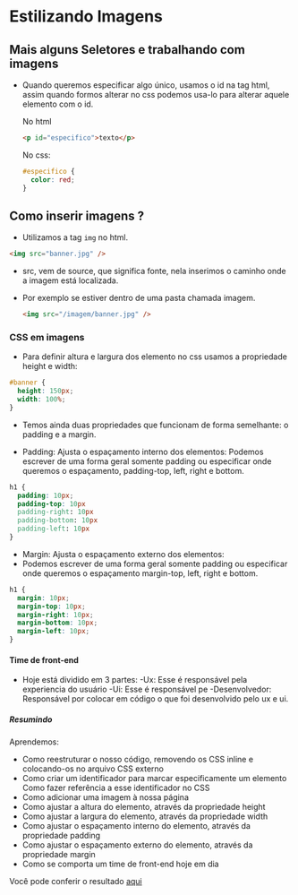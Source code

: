 # Estilizando Imagens

## Mais alguns Seletores e trabalhando com imagens

- Quando queremos especificar algo único, usamos o id na tag html, assim quando formos alterar no css podemos usa-lo para alterar aquele elemento com o id.

  No html

  ```html
  <p id="especifico">texto</p>
  ```

  No css:

  ```css
  #especifico {
    color: red;
  }
  ```

## Como inserir imagens ?

- Utilizamos a tag `img` no html.

```html
<img src="banner.jpg" />
```

- src, vem de source, que significa fonte, nela inserimos o caminho onde a imagem está localizada.
- Por exemplo se estiver dentro de uma pasta chamada imagem.

  ```html
  <img src="/imagem/banner.jpg" />
  ```

### CSS em imagens

- Para definir altura e largura dos elemento no css usamos a propriedade height e width:

```css
#banner {
  height: 150px;
  width: 100%;
}
```

- Temos ainda duas propriedades que funcionam de forma semelhante: o padding e a margin.

- Padding: Ajusta o espaçamento interno dos elementos:
  Podemos escrever de uma forma geral somente padding ou especificar onde queremos o espaçamento, padding-top, left, right e bottom.

```css
h1 {
  padding: 10px;
  padding-top: 10px
  padding-right: 10px
  padding-bottom: 10px
  padding-left: 10px
}
```

- Margin: Ajusta o espaçamento externo dos elementos:
- Podemos escrever de uma forma geral somente padding ou especificar onde queremos o espaçamento margin-top, left, right e bottom.

```css
h1 {
  margin: 10px;
  margin-top: 10px;
  margin-right: 10px;
  margin-bottom: 10px;
  margin-left: 10px;
}
```

#### Time de front-end

- Hoje está dividido em 3 partes:
  -Ux: Esse é responsável pela experiencia do usuário
  -Ui: Esse é responsável pe
  -Desenvolvedor: Responsável por colocar em código o que foi desenvolvido pelo ux e ui.

##### Resumindo

Aprendemos:

- Como reestruturar o nosso código, removendo os CSS inline e colocando-os no arquivo CSS externo
- Como criar um identificador para marcar especificamente um elemento
  Como fazer referência a esse identificador no CSS
- Como adicionar uma imagem à nossa página
- Como ajustar a altura do elemento, através da propriedade height
- Como ajustar a largura do elemento, através da propriedade width
- Como ajustar o espaçamento interno do elemento, através da propriedade padding
- Como ajustar o espaçamento externo do elemento, através da propriedade margin
- Como se comporta um time de front-end hoje em dia

Você pode conferir o resultado [aqui](/Cursos/Iniciante%20em%20Programa%C3%A7%C3%A3o/02-Paginas_Web/HTML5eCSS3_crie_uma_p%C3%A1gina_da_Web/04-Estilizando_Imagens/Estilizando_Imagens.html)
